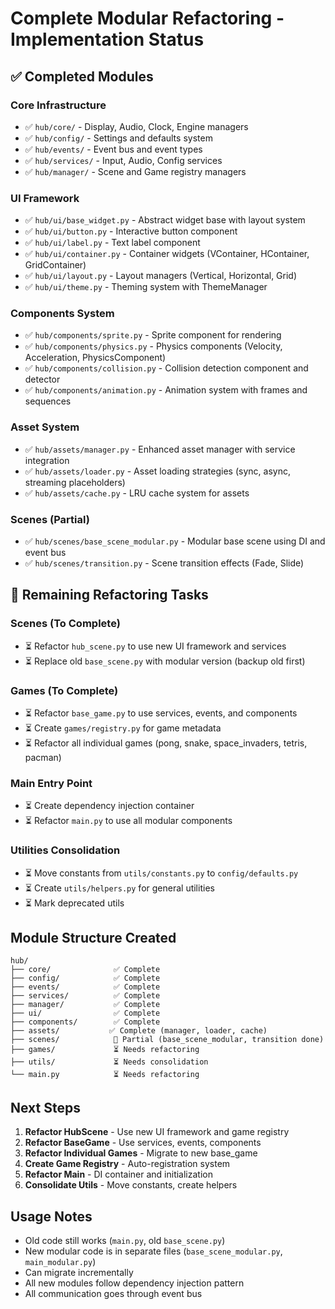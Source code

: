 # Complete Modular Refactoring - Implementation Status

## ✅ Completed Modules

### Core Infrastructure
- ✅ `hub/core/` - Display, Audio, Clock, Engine managers
- ✅ `hub/config/` - Settings and defaults system
- ✅ `hub/events/` - Event bus and event types
- ✅ `hub/services/` - Input, Audio, Config services
- ✅ `hub/manager/` - Scene and Game registry managers

### UI Framework
- ✅ `hub/ui/base_widget.py` - Abstract widget base with layout system
- ✅ `hub/ui/button.py` - Interactive button component
- ✅ `hub/ui/label.py` - Text label component
- ✅ `hub/ui/container.py` - Container widgets (VContainer, HContainer, GridContainer)
- ✅ `hub/ui/layout.py` - Layout managers (Vertical, Horizontal, Grid)
- ✅ `hub/ui/theme.py` - Theming system with ThemeManager

### Components System
- ✅ `hub/components/sprite.py` - Sprite component for rendering
- ✅ `hub/components/physics.py` - Physics components (Velocity, Acceleration, PhysicsComponent)
- ✅ `hub/components/collision.py` - Collision detection component and detector
- ✅ `hub/components/animation.py` - Animation system with frames and sequences

### Asset System
- ✅ `hub/assets/manager.py` - Enhanced asset manager with service integration
- ✅ `hub/assets/loader.py` - Asset loading strategies (sync, async, streaming placeholders)
- ✅ `hub/assets/cache.py` - LRU cache system for assets

### Scenes (Partial)
- ✅ `hub/scenes/base_scene_modular.py` - Modular base scene using DI and event bus
- ✅ `hub/scenes/transition.py` - Scene transition effects (Fade, Slide)

## 🔄 Remaining Refactoring Tasks

### Scenes (To Complete)
- ⏳ Refactor `hub_scene.py` to use new UI framework and services
- ⏳ Replace old `base_scene.py` with modular version (backup old first)

### Games (To Complete)
- ⏳ Refactor `base_game.py` to use services, events, and components
- ⏳ Create `games/registry.py` for game metadata
- ⏳ Refactor all individual games (pong, snake, space_invaders, tetris, pacman)

### Main Entry Point
- ⏳ Create dependency injection container
- ⏳ Refactor `main.py` to use all modular components

### Utilities Consolidation
- ⏳ Move constants from `utils/constants.py` to `config/defaults.py`
- ⏳ Create `utils/helpers.py` for general utilities
- ⏳ Mark deprecated utils

## Module Structure Created

```
hub/
├── core/              ✅ Complete
├── config/            ✅ Complete  
├── events/            ✅ Complete
├── services/          ✅ Complete
├── manager/           ✅ Complete
├── ui/                ✅ Complete
├── components/        ✅ Complete
├── assets/           ✅ Complete (manager, loader, cache)
├── scenes/            🔄 Partial (base_scene_modular, transition done)
├── games/             ⏳ Needs refactoring
├── utils/             ⏳ Needs consolidation
└── main.py            ⏳ Needs refactoring
```

## Next Steps

1. **Refactor HubScene** - Use new UI framework and game registry
2. **Refactor BaseGame** - Use services, events, components
3. **Refactor Individual Games** - Migrate to new base_game
4. **Create Game Registry** - Auto-registration system
5. **Refactor Main** - DI container and initialization
6. **Consolidate Utils** - Move constants, create helpers

## Usage Notes

- Old code still works (`main.py`, old `base_scene.py`)
- New modular code is in separate files (`base_scene_modular.py`, `main_modular.py`)
- Can migrate incrementally
- All new modules follow dependency injection pattern
- All communication goes through event bus


